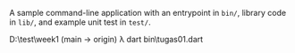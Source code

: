 A sample command-line application with an entrypoint in `bin/`, library code
in `lib/`, and example unit test in `test/`.

D:\test\week1 (main -> origin)
λ dart bin\tugas01.dart